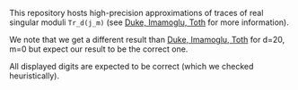 This repository hosts high-precision approximations of traces of real singular moduli `Tr_d(j_m)` (see [Duke, Imamoglu, Toth](https://annals.math.princeton.edu/2011/173-2/p08) for more information).

We note that we get a different result than [Duke, Imamoglu, Toth](https://annals.math.princeton.edu/2011/173-2/p08) for d=20, m=0 but expect our result to be the correct one.

All displayed digits are expected to be correct (which we checked heuristically).
